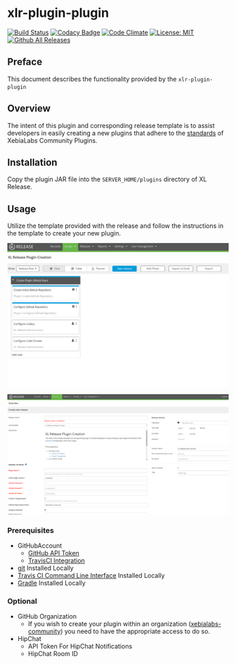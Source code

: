 # xlr-plugin-plugin

[![Build Status](https://travis-ci.org/xebialabs-community/xlr-plugin-plugin.svg?branch=master)](https://travis-ci.org/xebialabs-community/xlr-plugin-plugin)
[![Codacy Badge](https://api.codacy.com/project/badge/Grade/2dcea5da0eee4e0995158959a07e07c6)](https://www.codacy.com/app/erasmussen39/xlr-plugin-plugin?utm_source=github.com&amp;utm_medium=referral&amp;utm_content=xebialabs-community/xlr-plugin-plugin&amp;utm_campaign=Badge_Grade)
[![Code Climate](https://codeclimate.com/github/xebialabs-community/xlr-plugin-plugin/badges/gpa.svg)](https://codeclimate.com/github/xebialabs-community/xlr-plugin-plugin)
[![License: MIT][xlr-plugin-plugin-license-image] ][xlr-plugin-plugin-license-url]
[![Github All Releases][xlr-plugin-plugin-downloads-image]]()

[xlr-plugin-plugin-license-image]: https://img.shields.io/badge/License-MIT-yellow.svg
[xlr-plugin-plugin-license-url]: https://opensource.org/licenses/MIT
[xlr-plugin-plugin-downloads-image]: https://img.shields.io/github/downloads/xebialabs-community/xlr-plugin-plugin/total.svg

## Preface
This document describes the functionality provided by the `xlr-plugin-plugin`

## Overview
The intent of this plugin and corresponding release template is to assist developers in easily creating a new plugins that adhere to the [standards](http://xebialabs-community.github.io/) of XebiaLabs Community Plugins.

## Installation
Copy the plugin JAR file into the `SERVER_HOME/plugins` directory of XL Release.

## Usage
Utilize the template provided with the release and follow the instructions in the template to create your new plugin.

![ReleaseTemplate](images/release_template.png)

![NewRelease](images/new_release.png)

### Prerequisites
* GitHubAccount
  - [GitHub API Token](https://help.github.com/articles/creating-a-personal-access-token-for-the-command-line/)
  - [TravisCI Integration](https://docs.travis-ci.com/user/getting-started/)
* [git](https://git-scm.com/) Installed Locally
* [Travis CI Command Line Interface](https://github.com/travis-ci/travis.rb) Installed Locally
* [Gradle](https://gradle.org/) Installed Locally

### Optional
* GitHub Organization
  - If you wish to create your plugin within an organization ([xebialabs-community](https://github.com/orgs/xebialabs-community)) you need to have the appropriate access to do so.
* HipChat
  - API Token For HipChat Notifications
  - HipChat Room ID
